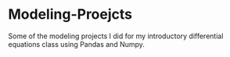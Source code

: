 # Modeling-Proejcts
Some of the modeling projects I did for my introductory differential equations class using Pandas and Numpy.   
